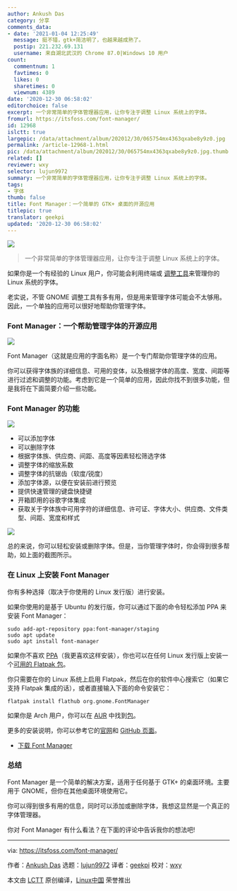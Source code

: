 ```yaml
---
author: Ankush Das
category: 分享
comments_data:
- date: '2021-01-04 12:25:49'
  message: 挺不错，gtk+简洁明了，也越来越成熟了。
  postip: 221.232.69.131
  username: 来自湖北武汉的 Chrome 87.0|Windows 10 用户
count:
  commentnum: 1
  favtimes: 0
  likes: 0
  sharetimes: 0
  viewnum: 4389
date: '2020-12-30 06:58:02'
editorchoice: false
excerpt: 一个非常简单的字体管理器应用，让你专注于调整 Linux 系统上的字体。
fromurl: https://itsfoss.com/font-manager/
id: 12968
islctt: true
largepic: /data/attachment/album/202012/30/065754mx4363qxabe8y9z0.jpg
permalink: /article-12968-1.html
pic: /data/attachment/album/202012/30/065754mx4363qxabe8y9z0.jpg.thumb.jpg
related: []
reviewer: wxy
selector: lujun9972
summary: 一个非常简单的字体管理器应用，让你专注于调整 Linux 系统上的字体。
tags:
- 字体
thumb: false
title: Font Manager：一个简单的 GTK+ 桌面的开源应用
titlepic: true
translator: geekpi
updated: '2020-12-30 06:58:02'
---
```


![](/data/attachment/album/202012/30/065754mx4363qxabe8y9z0.jpg)



> 
> 一个非常简单的字体管理器应用，让你专注于调整 Linux 系统上的字体。
> 
> 
> 


如果你是一个有经验的 Linux 用户，你可能会利用终端或 [调整工具](https://itsfoss.com/gnome-tweak-tool/)来管理你的 Linux 系统的字体。


老实说，不管 GNOME 调整工具有多有用，但是用来管理字体可能会不太够用。因此，一个单独的应用可以很好地帮助你管理字体。


### Font Manager：一个帮助管理字体的开源应用


![](/data/attachment/album/202012/30/065802uagfmpgfxzcplaga.png)


Font Manager（这就是应用的字面名称）是一个专门帮助你管理字体的应用。


你可以获得字体族的详细信息、可用的变体，以及根据字体的高度、宽度、间距等进行过滤和调整的功能。考虑到它是一个简单的应用，因此你找不到很多功能，但是我将在下面简要介绍一些功能。


### Font Manager 的功能


![](/data/attachment/album/202012/30/065803y9ixvig7ez3mpe0c.jpg)


* 可以添加字体
* 可以删除字体
* 根据字体族、供应商、间距、高度等因素轻松筛选字体
* 调整字体的缩放系数
* 调整字体的抗锯齿（软度/锐度）
* 添加字体源，以便在安装前进行预览
* 提供快速管理的键盘快捷键
* 开箱即用的谷歌字体集成
* 获取关于字体族中可用字符的详细信息、许可证、字体大小、供应商、文件类型、间距、宽度和样式


![](/data/attachment/album/202012/30/065804vo091010mm0lojsz.png)


总的来说，你可以轻松安装或删除字体。但是，当你管理字体时，你会得到很多帮助，如上面的截图所示。


### 在 Linux 上安装 Font Manager


你有多种选择（取决于你使用的 Linux 发行版）进行安装。


如果你使用的是基于 Ubuntu 的发行版，你可以通过下面的命令轻松添加 PPA 来安装 Font Manager：



```
sudo add-apt-repository ppa:font-manager/staging
sudo apt update
sudo apt install font-manager

```

如果你不喜欢 [PPA](https://itsfoss.com/ppa-guide/)（我更喜欢这样安装），你也可以在任何 Linux 发行版上安装一个[可用的 Flatpak 包](https://flathub.org/apps/details/org.gnome.FontManager)。


你只需要在你的 Linux 系统上启用 Flatpak，然后在你的软件中心搜索它（如果它支持 Flatpak 集成的话），或者直接输入下面的命令安装它：



```
flatpak install flathub org.gnome.FontManager

```

如果你是 Arch 用户，你可以在 [AUR](https://itsfoss.com/aur-arch-linux/) 中找到[包](https://aur.archlinux.org/packages/font-manager/)。


更多的安装说明，你可以参考它的[官网](https://fontmanager.github.io/)和 [GitHub 页面](https://github.com/FontManager/font-manager)。


* [下载 Font Manager](https://fontmanager.github.io/)


### 总结


Font Manager 是一个简单的解决方案，适用于任何基于 GTK+ 的桌面环境。主要用于 GNOME，但你在其他桌面环境使用它。


你可以得到很多有用的信息，同时可以添加或删除字体，我想这显然是一个真正的字体管理器。


你对 Font Manager 有什么看法？在下面的评论中告诉我你的想法吧!




---


via: <https://itsfoss.com/font-manager/>


作者：[Ankush Das](https://itsfoss.com/author/ankush/) 选题：[lujun9972](https://github.com/lujun9972) 译者：[geekpi](https://github.com/geekpi) 校对：[wxy](https://github.com/wxy)


本文由 [LCTT](https://github.com/LCTT/TranslateProject) 原创编译，[Linux中国](https://linux.cn/) 荣誉推出